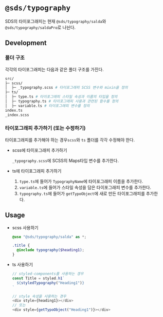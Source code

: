 # `@sds/typography`

SDS의 타이포그래피는 현재 `@sds/typography/salda`와 `@sds/typography/saldaPro`로 나뉜다.

## Development

### 폴더 구조

각각의 타이포그래피는 다음과 같은 폴더 구조를 가진다.

```sh
src/
├─ scss/
│  ├─ _typography.scss # 타이포그래피 SCSS 변수와 mixin을 정의
├─ ts/
│  ├─ type.ts # 타이포그래피 스타일 속성과 이름의 타입을 정의
│  ├─ typography.ts # 타이포그래피 사용과 관련된 함수를 정의
│  ├─ variable.ts # 타이포그래피 변수를 정의
index.ts
_index.scss
```


### 타이포그래피 추가하기 (또는 수정하기)

타이포그래피를 추가해야 하는 경우`scss`와 `ts` 폴더를 각각 수정해야 한다.

- scss에 타이포그래피 추가하기

  `_typography.scss`에 SCSS의 Maps타입 변수를 추가한다.

- ts에 타이포그래피 추가하기

  1. `type.ts`에 들어가 `TypographyName`에 타이포그래피 이름을 추가한다.
  2. `variable.ts`에 들어가 스타일 속성을 담은 타이포그래피 변수를 추가한다.
  3. `typography.ts`에 들어가 `getTypoObject`에 새로 만든 타이포그래피를 추가한다.


## Usage

- scss 사용하기
  
    ```scss
    @use "@sds/typography/salda" as *;

    .title {
      @include typography($heading1);
    }
    ```

- ts 사용하기

  ```ts
  // styled-components를 사용하는 경우
  const Title = styled.h1`
    ${styledTypography("Heading1")}
  `

  // style 속성을 사용하는 경우
  <div style={heading1}></div>
  // 또는
  <div style={getTypoObject("Heading1")}></div>
  ```